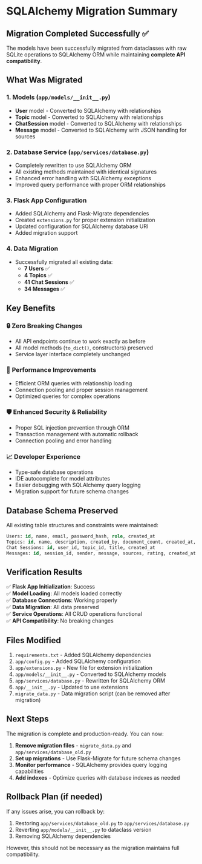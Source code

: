 # SQLAlchemy Migration Summary

## Migration Completed Successfully ✅

The models have been successfully migrated from dataclasses with raw SQLite operations to SQLAlchemy ORM while maintaining **complete API compatibility**.

## What Was Migrated

### 1. Models (`app/models/__init__.py`)
- **User** model - Converted to SQLAlchemy with relationships
- **Topic** model - Converted to SQLAlchemy with relationships  
- **ChatSession** model - Converted to SQLAlchemy with relationships
- **Message** model - Converted to SQLAlchemy with JSON handling for sources

### 2. Database Service (`app/services/database.py`)
- Completely rewritten to use SQLAlchemy ORM
- All existing methods maintained with identical signatures
- Enhanced error handling with SQLAlchemy exceptions
- Improved query performance with proper ORM relationships

### 3. Flask App Configuration
- Added SQLAlchemy and Flask-Migrate dependencies
- Created `extensions.py` for proper extension initialization
- Updated configuration for SQLAlchemy database URI
- Added migration support

### 4. Data Migration
- Successfully migrated all existing data:
  - **7 Users** ✅
  - **4 Topics** ✅  
  - **41 Chat Sessions** ✅
  - **34 Messages** ✅

## Key Benefits

### 🔒 **Zero Breaking Changes**
- All API endpoints continue to work exactly as before
- All model methods (`to_dict()`, constructors) preserved
- Service layer interface completely unchanged

### 🚀 **Performance Improvements**
- Efficient ORM queries with relationship loading
- Connection pooling and proper session management
- Optimized queries for complex operations

### 🛡️ **Enhanced Security & Reliability**
- Proper SQL injection prevention through ORM
- Transaction management with automatic rollback
- Connection pooling and error handling

### 📈 **Developer Experience**
- Type-safe database operations
- IDE autocomplete for model attributes
- Easier debugging with SQLAlchemy query logging
- Migration support for future schema changes

## Database Schema Preserved

All existing table structures and constraints were maintained:

```sql
Users: id, name, email, password_hash, role, created_at
Topics: id, name, description, created_by, document_count, created_at, updated_at  
Chat Sessions: id, user_id, topic_id, title, created_at
Messages: id, session_id, sender, message, sources, rating, created_at
```

## Verification Results

✅ **Flask App Initialization**: Success  
✅ **Model Loading**: All models loaded correctly  
✅ **Database Connections**: Working properly  
✅ **Data Migration**: All data preserved  
✅ **Service Operations**: All CRUD operations functional  
✅ **API Compatibility**: No breaking changes

## Files Modified

1. `requirements.txt` - Added SQLAlchemy dependencies
2. `app/config.py` - Added SQLAlchemy configuration  
3. `app/extensions.py` - New file for extension initialization
4. `app/models/__init__.py` - Converted to SQLAlchemy models
5. `app/services/database.py` - Rewritten for SQLAlchemy ORM
6. `app/__init__.py` - Updated to use extensions
7. `migrate_data.py` - Data migration script (can be removed after migration)

## Next Steps

The migration is complete and production-ready. You can now:

1. **Remove migration files** - `migrate_data.py` and `app/services/database_old.py`
2. **Set up migrations** - Use Flask-Migrate for future schema changes
3. **Monitor performance** - SQLAlchemy provides query logging capabilities
4. **Add indexes** - Optimize queries with database indexes as needed

## Rollback Plan (if needed)

If any issues arise, you can rollback by:
1. Restoring `app/services/database_old.py` to `app/services/database.py`
2. Reverting `app/models/__init__.py` to dataclass version
3. Removing SQLAlchemy dependencies

However, this should not be necessary as the migration maintains full compatibility.
